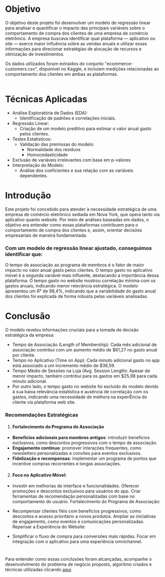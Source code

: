 # Objetivo
O objetivo deste projeto foi desenvolver um modelo de regressão linear para analisar e quantificar o impacto das principais variáveis sobre o comportamento de compra dos clientes de uma empresa de comércio eletrônico. A empresa buscava identificar qual plataforma — aplicativo ou site — exerce maior influência sobre as vendas anuais e utilizar essas informações para direcionar estratégias de alocação de recursos e otimização de investimentos.

Os dados utilizados foram extraídos do conjunto "ecommerce-customers.csv", disponível no Kaggle, e incluíam medições relacionadas ao comportamento dos clientes em ambas as plataformas.
<br>
<br>

# Técnicas Aplicadas
* Análise Exploratória de Dados (EDA): 
  * Identificação de padrões e correlações iniciais.
* Regressão Linear: 
  * Criação de um modelo preditivo para estimar o valor anual gasto pelos clientes.
* Testes Estatísticos: 
  * Validação das premissas do modelo:
    * Normalidade dos resíduos
    * Homocedasticidade
* Exclusão de variáveis irrelevantes com base em p-valores
* Interpretação do Modelo: 
  * Análise dos coeficientes e sua relação com as variáveis dependentes.

# Introdução
Este projeto foi concebido para atender à necessidade estratégica de uma empresa de comércio eletrônico sediada em Nova York, que opera tanto via aplicativo quanto website. Por meio de análises baseadas em dados, o objetivo era entender como essas plataformas contribuem para o comportamento de compra dos clientes e, assim, orientar decisões empresariais de maneira fundamentada.

###  Com um modelo de regressão linear ajustado, conseguimos identificar que:

O tempo de associação ao programa de membros é o fator de maior impacto no valor anual gasto pelos clientes.
O tempo gasto no aplicativo móvel é a segunda variável mais influente, destacando a importância dessa plataforma.
O tempo gasto no website mostrou correlação mínima com os gastos anuais, indicando menor relevância estratégica.
O modelo apresentou um R² de 98,4%, indicando que a variabilidade do gasto anual dos clientes foi explicada de forma robusta pelas variáveis analisadas.

# Conclusão
O modelo revelou informações cruciais para a tomada de decisão estratégica da empresa:

* Tempo de Associação (Length of Membership): Cada mês adicional de associação contribui com um aumento médio de $61,27 no gasto anual por cliente.
* Tempo no Aplicativo (Time on App): Cada minuto adicional gasto no app está associado a um incremento médio de $38,59.
* Tempo Médio de Sessões na Loja (Avg. Session Length): Apesar de menor impacto, também contribui para os gastos em $25,98 para cada minuto adicional.
* Por outro lado, o tempo gasto no website foi excluído do modelo devido à sua baixa relevância estatística e ausência de correlação com os gastos, indicando uma necessidade de melhora na experiÊncia do cliente via plataforma web site.

###  Recomendações Estratégicas

1. #### Fortalecimento do Programa de Associação
* **Benefícios adicionais para membros antigos**: introduzir benefícios exclusivos, como descontos progressivos com o tempo de associação.<br>
* **Engajamento contínuo**: promover interações frequentes, como newsletters personalizadas e convites para eventos exclusivos.
* **Fidelização e recompensas**: implementar um programa de pontos que incentive compras recorrentes e longas associações.

2. #### Foco no Aplicativo Móvel:

* Investir em melhorias de interface e funcionalidades.
Oferecer promoções e descontos exclusivos para usuários do app.
Criar ferramentas de recomendação personalizadas com base no comportamento do usuário.
Fortalecimento do Programa de Associação:

* Recompensar clientes fiéis com benefícios progressivos, como descontos e acesso prioritário a novos produtos.
Ampliar as iniciativas de engajamento, como eventos e comunicações personalizadas.
Repensar a Experiência do Website:

* Simplificar o fluxo de compra para conversões mais rápidas.
Focar em integração com o aplicativo para uma experiência omnichannel.

#

Para entender como essas conclusões foram alcançadas, acompanhe o desenvolvimento do problema de negócio proposto, algoritmo criados e técnicas utilizadas clicando [aqui](https://github.com/p4uloms4ntos/Regress-o-Linear-em-dados-de-Ecommerce/blob/main/regressao-linear-projeto.ipynb). 